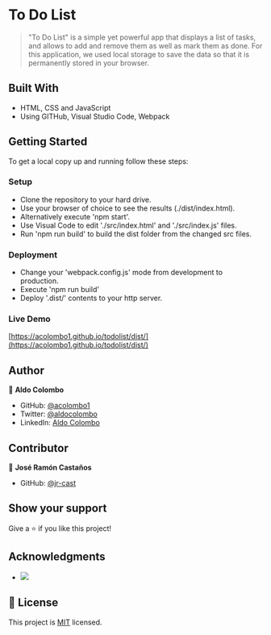# To Do List
> "To Do List" is a simple yet powerful app that displays a list of tasks, and allows to add and remove them as well as mark them as done. For this application, we used local storage to save the data so that it is permanently stored in your browser.

## Built With

- HTML, CSS and JavaScript
- Using GITHub, Visual Studio Code, Webpack

## Getting Started

To get a local copy up and running follow these steps:

### Setup

- Clone the repository to your hard drive.
- Use your browser of choice to see the results (./dist/index.html).
- Alternatively execute 'npm start'.
- Use Visual Code to edit './src/index.html' and './src/index.js' files.
- Run 'npm run build' to build the dist folder from the changed src files.
### Deployment

- Change your 'webpack.config.js' mode from development to production.
- Execute 'npm run build'
- Deploy '.dist/' contents to your http server.
### Live Demo

[https://acolombo1.github.io/todolist/dist/](https://acolombo1.github.io/todolist/dist/)
## Author

👤 **Aldo Colombo**

- GitHub: [@acolombo1](https://github.com/acolombo1)
- Twitter: [@aldocolombo](https://twitter.com/aldocolombo)
- LinkedIn: [Aldo Colombo](https://www.linkedin.com/in/aldo-colombo-2156009)

## Contributor

👤 **José Ramón Castaños**
- GitHub: [@jr-cast](https://github.com/jr-cast)

## Show your support

Give a ⭐️ if you like this project!

## Acknowledgments

- ![](https://img.shields.io/badge/Microverse-blueviolet)

## 📝 License

This project is [MIT](./LICENSE) licensed.
